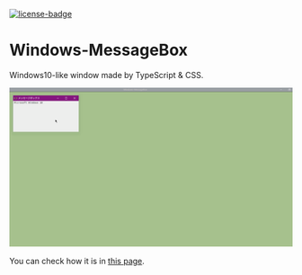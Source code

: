 [![license-badge](https://img.shields.io/github/license/ryokohbato/Windows-MessageBox)](https://github.com/ryokohbato/Windows-MessageBox/blob/master/LICENSE)

# Windows-MessageBox

Windows10-like window made by TypeScript & CSS.

![preview](https://raw.githubusercontent.com/ryokohbato/Windows-MessageBox/images/images/win10_preview.gif)

You can check how it is in [this page](https://ryokohbato.github.io/Windows-MessageBox/).
